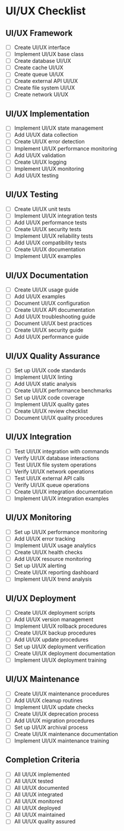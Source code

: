 # UI/UX Checklist

## UI/UX Framework
- [ ] Create UI/UX interface
- [ ] Implement UI/UX base class
- [ ] Create database UI/UX
- [ ] Create cache UI/UX
- [ ] Create queue UI/UX
- [ ] Create external API UI/UX
- [ ] Create file system UI/UX
- [ ] Create network UI/UX

## UI/UX Implementation
- [ ] Implement UI/UX state management
- [ ] Add UI/UX data collection
- [ ] Create UI/UX error detection
- [ ] Implement UI/UX performance monitoring
- [ ] Add UI/UX validation
- [ ] Create UI/UX logging
- [ ] Implement UI/UX monitoring
- [ ] Add UI/UX testing

## UI/UX Testing
- [ ] Create UI/UX unit tests
- [ ] Implement UI/UX integration tests
- [ ] Add UI/UX performance tests
- [ ] Create UI/UX security tests
- [ ] Implement UI/UX reliability tests
- [ ] Add UI/UX compatibility tests
- [ ] Create UI/UX documentation
- [ ] Implement UI/UX examples

## UI/UX Documentation
- [ ] Create UI/UX usage guide
- [ ] Add UI/UX examples
- [ ] Document UI/UX configuration
- [ ] Create UI/UX API documentation
- [ ] Add UI/UX troubleshooting guide
- [ ] Document UI/UX best practices
- [ ] Create UI/UX security guide
- [ ] Add UI/UX performance guide

## UI/UX Quality Assurance
- [ ] Set up UI/UX code standards
- [ ] Implement UI/UX linting
- [ ] Add UI/UX static analysis
- [ ] Create UI/UX performance benchmarks
- [ ] Set up UI/UX code coverage
- [ ] Implement UI/UX quality gates
- [ ] Create UI/UX review checklist
- [ ] Document UI/UX quality procedures

## UI/UX Integration
- [ ] Test UI/UX integration with commands
- [ ] Verify UI/UX database interactions
- [ ] Test UI/UX file system operations
- [ ] Verify UI/UX network operations
- [ ] Test UI/UX external API calls
- [ ] Verify UI/UX queue operations
- [ ] Create UI/UX integration documentation
- [ ] Implement UI/UX integration examples

## UI/UX Monitoring
- [ ] Set up UI/UX performance monitoring
- [ ] Add UI/UX error tracking
- [ ] Implement UI/UX usage analytics
- [ ] Create UI/UX health checks
- [ ] Add UI/UX resource monitoring
- [ ] Set up UI/UX alerting
- [ ] Create UI/UX reporting dashboard
- [ ] Implement UI/UX trend analysis

## UI/UX Deployment
- [ ] Create UI/UX deployment scripts
- [ ] Add UI/UX version management
- [ ] Implement UI/UX rollback procedures
- [ ] Create UI/UX backup procedures
- [ ] Add UI/UX update procedures
- [ ] Set up UI/UX deployment verification
- [ ] Create UI/UX deployment documentation
- [ ] Implement UI/UX deployment training

## UI/UX Maintenance
- [ ] Create UI/UX maintenance procedures
- [ ] Add UI/UX cleanup routines
- [ ] Implement UI/UX update checks
- [ ] Create UI/UX deprecation process
- [ ] Add UI/UX migration procedures
- [ ] Set up UI/UX archival process
- [ ] Create UI/UX maintenance documentation
- [ ] Implement UI/UX maintenance training

## Completion Criteria
- [ ] All UI/UX implemented
- [ ] All UI/UX tested
- [ ] All UI/UX documented
- [ ] All UI/UX integrated
- [ ] All UI/UX monitored
- [ ] All UI/UX deployed
- [ ] All UI/UX maintained
- [ ] All UI/UX quality assured 